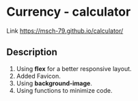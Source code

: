 ﻿# Currency - calculator

Link
https://msch-79.github.io/calculator/

## Description
1. Using **flex** for a better responsive layout.
2. Added Favicon.
3. Using  **background-image**.
4. Using functions to minimize code.
